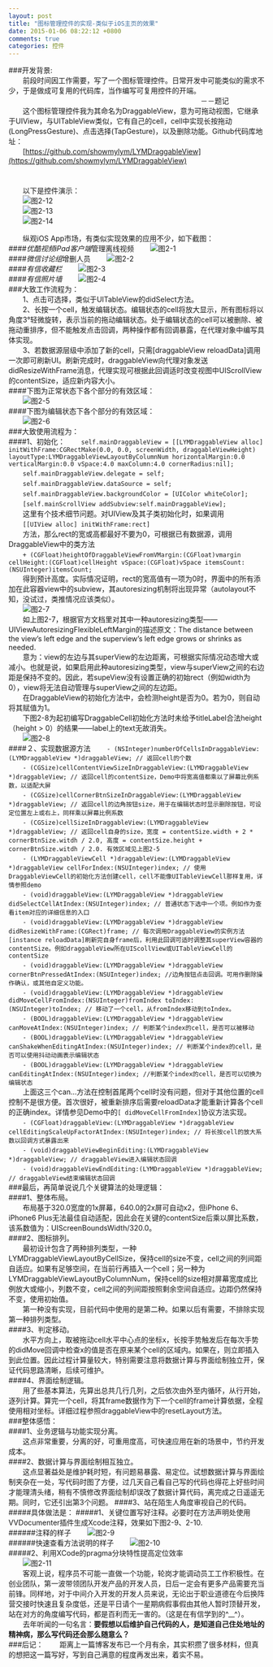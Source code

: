 ```yaml
---
layout: post
title: "图标管理控件的实现-类似于iOS主页的效果"
date: 2015-01-06 08:22:12 +0800
comments: true
categories: 控件
---
```

###开发背景:    
　　前段时间因工作需要，写了一个图标管理控件。日常开发中可能类似的需求不少，于是做成可复用的代码库，当作编写可复用控件的开端。    
　　　　　　　　　　　　　　　　　　　　　　　　　　　－－题记    
　　这个图标管理控件我为其命名为DraggableView，意为可拖动视图，它继承于UIView，与UITableView类似，它有自己的cell，cell中实现长按拖动(LongPressGesture)、点击选择(TapGesture)，以及删除功能。Github代码库地址：  
　　[https://github.com/showmylym/LYMDraggableView](https://github.com/showmylym/LYMDraggableView)    
　　  
　　  
　　以下是控件演示：    
　　![图2-12](/images/2/2-12.gif "图2-12")  
　　![图2-13](/images/2/2-13.gif "图2-13")  
　　![图2-14](/images/2/2-14.gif "图2-14")  

　　纵观iOS App市场，有类似实现效果的应用不少，如下截图：    
####*优酷视频iPad客户端*管理离线视频
　　![图2-1](/images/2/2-1.png "图2-1")    
####*微信讨论组*增删人员
　　![图2-2](/images/2/2-2.png "图2-2")    
####*有信收藏栏*
　　![图2-3](/images/2/2-3.png "图2-3")    
####*有信照片墙*
　　![图2-4](/images/2/2-4.png "图2-4")    
###大致工作流程为：    
　　1、点击可选择，类似于UITableView的didSelect方法。    
　　2、长按一个cell，触发编辑状态。编辑状态的cell将放大显示，所有图标将以角度3°轻微旋转，表示当前的拖动编辑状态。处于编辑状态的cell可以被删除、被拖动重排序，但不能触发点击回调，两种操作都有回调暴露，在代理对象中编写具体实现。    
　　3、若数据源层级中添加了新的cell，只需[draggableView reloadData]调用一次即可刷新UI。刷新完成时，draggableView向代理对象发送didResizeWithFrame消息，代理实现可根据此回调适时改变视图中UIScrollView的contentSize，适应新内容大小。    
####下图为正常状态下各个部分的有效区域：    
　　![图2-5](/images/2/2-5.png "图2-5")    
####下图为编辑状态下各个部分的有效区域：    
　　![图2-6](/images/2/2-6.png "图2-6")    
###大致使用流程为：    
####1、初始化：
　　`self.mainDraggableView = [[LYMDraggableView alloc] initWithFrame:CGRectMake(0.0, 0.0, screenWidth, draggableViewHeight) layoutType:LYMDraggableViewLayoutByColumnNum horizontalMargin:0.0 verticalMargin:0.0 vSpace:4.0 maxColumn:4.0 cornerRadius:nil];`    
　　`self.mainDraggableView.delegate = self;`    
　　`self.mainDraggableView.dataSource = self;`    
　　`self.mainDraggableView.backgroundColor = [UIColor whiteColor];`    
　　`[self.mainScrollView addSubview:self.mainDraggableView];`    
　　这里有个技术细节问题。对UIView及其子类初始化时，如果调用    
　　`[[UIView alloc] initWithFrame:rect]`    
　　方法，那么rect的宽或高都最好不要为0，可根据已有数据源，调用DraggableView中的类方法    
　　`+ (CGFloat)heightOfDraggableViewFromVMargin:(CGFloat)vmargin cellHeight:(CGFloat)cellHeight vSpace:(CGFloat)vSpace itemsCount:(NSUInteger)itemsCount;
`    
　　得到预计高度。实际情况证明，rect的宽高值有一项为0时，界面中的所有添加在此容器view中的subview，其autoresizing机制将出现异常（autolayout不知，没试过，类推情况应该类似）。    
　　![图2-7](/images/2/2-7.jpg "图2-7")    
　　如上图2-7，根据官方文档里对其中一种autoresizing类型——UIViewAutoresizingFlexibleLeftMargin的描述原文：The distance between the view’s left edge and the superview’s left edge grows or shrinks as needed.    
　　意为：view的左边与其superView的左边距离，可根据实际情况动态增大或减小。也就是说，如果启用此种autoresizing类型，view与superView之间的右边距是保持不变的。因此，若supeView没有设置正确的初始rect（例如width为0），view将无法自动管理与superView之间的左边距。    
　　在DraggableView的初始化方法中，会检测height是否为0。若为0，则自动将其赋值为1。    
　　下图2-8为起初编写DraggableCell初始化方法时未给予titleLabel合法height（height > 0）的结果——label上的text无故消失。    
　　![图2-8](/images/2/2-8.png "图2-8")    
####２、实现数据源方法
　　`- (NSInteger)numberOfCellsInDraggableView:(LYMDraggableView *)draggableView; // 返回cell的个数`    
　　`- (CGSize)cellContentViewSizeInDraggableView:(LYMDraggableView *)draggableView; // 返回cell的contentSize，Demo中将宽高值都乘以了屏幕比例系数，以适配大屏`    
　　`- (CGSize)cellCornerBtnSizeInDraggableView:(LYMDraggableView *)draggableView; // 返回cell的边角按钮size，用于在编辑状态时显示删除按钮，可设定位置左上或右上，同样乘以屏幕比例系数`    
　　`- (CGSize)cellSizeInDraggableView:(LYMDraggableView *)draggableView; // 返回cell自身的size，宽度 = contentSize.width + 2 * cornerBtnSize.witdh / 2.0, 高度 = contentSize.height + cornerBtnSize.witdh / 2.0. 有效区域见上图2-5`    
　　`- (LYMDraggableViewCell *)draggableView:(LYMDraggableView *)draggableView cellForIndex:(NSUInteger)index; // 使用DraggableViewCell的初始化方法创建cell，cell不能像UITableViewCell那样复用，详情参照demo`    
　　`- (void)draggableView:(LYMDraggableView *)draggableView didSelectCellAtIndex:(NSUInteger)index; // 普通状态下选中一个项。例如作为查看item对应的详细信息的入口`    
　　`- (void)draggableView:(LYMDraggableView *)draggableView didResizeWithFrame:(CGRect)frame; // 每次调用DraggableView的实例方法[instance reloadData]刷新完自身frame后，利用此回调可适时调整其superView容器的contentSize。例如draggableView所在UIScollView或UITableViewCell的contentSize`    
　　`- (void)draggableView:(LYMDraggableView *)draggableView cornerBtnPressedAtIndex:(NSUInteger)index; //边角按钮点击回调。可用作删除操作确认，或其他自定义功能。`    
　　`- (void)draggableView:(LYMDraggableView *)draggableView didMoveCellFromIndex:(NSUInteger)fromIndex toIndex:(NSUInteger)toIndex; // 移动了一个cell，从fromIndex移动到toIndex。`    
　　`- (BOOL)draggableView:(LYMDraggableView *)draggableView canMoveAtIndex:(NSUInteger)index; // 判断某个index的cell，是否可以被移动`    
　　`- (BOOL)draggableView:(LYMDraggableView *)draggableView canShakeWhenEditingAtIndex:(NSUInteger)index; // 判断某个index的cell，是否可以使用抖动动画表示编辑状态`    
　　`- (BOOL)draggableView:(LYMDraggableView *)draggableView canEditingAtIndex:(NSUInteger)index; //判断某个index的cell，是否可以切换为编辑状态`    
　　上面这三个can...方法在控制首尾两个cell时没有问题，但对于其他位置的cell控制不是很方便。首次很好，被重新排序后需要reloadData才能重新计算各个cell的正确index。详情参见Demo中的`[ didMoveCellFromIndex]`协议方法实现。    
　　`- (CGFloat)draggableView:(LYMDraggableView *)draggableView cellEditingScaleUpFactorAtIndex:(NSUInteger)index; // 将长按cell的放大系数以回调方式暴露出来`    
　　`- (void)draggableViewBeginEditing:(LYMDraggableView *)draggableView; // draggableView进入编辑状态回调`    
　　`- (void)draggableViewEndEditing:(LYMDraggableView *)draggableView; // draggableView结束编辑状态回调`    
###最后，再简单说说几个关键算法的处理逻辑：    
####1、整体布局。    
　　布局基于320.0宽度的1x屏幕，640.0的2x屏可自动x2，但iPhone 6、iPhone6 Plus无法最佳自动适配，因此会在关键的contentSize后乘以屏比系数，该系数值为：UIScreenBoundsWidth/320.0。    
####2、图标排列。    
　　最初设计包含了两种排列类型，一种LYMDraggableViewLayoutByCellSize，保持cell的size不变，cell之间的列间距自适应。如果有足够空间，在当前行再插入一个cell；另一种为LYMDraggableViewLayoutByColumnNum，保持cell的size相对屏幕宽度成比例放大或缩小，列数不变，cell之间的列间距按照剩余空间自适应。边距仍然保持不变，使用初始值。    
　　第一种没有实现，目前代码中使用的是第二种。如果以后有需要，不排除实现第一种排列类型。    
####3、判定移动。    
　　水平方向上，取被拖动cell水平中心点的坐标x，长按手势触发后在每次手势的didMove回调中检查x的值是否在原来某个cell的区域内。如果在，则立即插入到此位置。因此过程计算量较大，特别需要注意将数据计算与界面绘制独立开，保证代码思路清晰，后续可维护。    
####4、界面绘制逻辑。    
　　用了些基本算法，先算出总共几行几列，之后依次由外至内循环，从行开始，逐列计算。算完一个cell，将其frame数据作为下一个cell的frame计算依据，全程使用相对坐标。详细过程参照draggableView中的resetLayout方法。    
###整体感悟：    
####1、业务逻辑与功能实现分离。    
　　这点非常重要，分离的好，可重用度高，可快速应用在新的场景中，节约开发成本。    
####2、数据计算与界面绘制相互独立。    
　　这点显著益处是维护耗时短，有问题易暴露、易定位。试想数据计算与界面绘制夹杂在一处，写代码时图了方便，过几天自己看自己写的代码也得花上好些时间才能理清头绪，稍有不慎修改界面绘制却误改了数据计算代码，离完成之日遥遥无期。同时，它还引出第3个问题。
####3、站在陌生人角度审视自己的代码。  
#####具体做法是：
#####1、关键位置写好注释。必要时在方法声明处使用VVDocumenter插件生成Xcode注释，效果如下图2-9、2-10.  
######注释的样子
　　![图2-9](/images/2/2-9.png "图2-9")    
######快速查看方法说明的样子
　　![图2-10](/images/2/2-10.png "图2-10")    
#####2、利用XCode的pragma分块特性提高定位效率  
　　![图2-11](/images/2/2-11.png "图2-11")    
　　客观上说，程序员不可能一直做一个功能，轮岗才能调动员工工作积极性。在创业团队，第一波带领团队开发产品的开发人员，日后一定会有更多产品需要充当前锋。同样地，对于中间介入开发的开发人员来说，无论出于职业道德在今后换阵营交接时快速且复杂度低，还是平日请个一星期病假事假由其他人暂时顶替开发，站在对方的角度编写代码，都是百利而无一害的。（这是在有信学到的^__^）。    
　　去年听闻的一句名言：**要假想以后维护自己代码的人，是知道自己住处地址的精神病，那么写代码还会那么随意么？**  
###后记：
　　距离上一篇博客发布已一个月有余，其实积攒了很多材料，但真的想把这一篇写好，写到自己满意的程度再发出来，着实不易。
　　